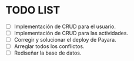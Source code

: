 # TODO LIST

- [ ] Implementación de CRUD para el usuario.
- [ ] Implementación de CRUD para las actividades.
- [ ] Corregir y solucionar el deploy de Payara.
- [ ] Arreglar todos los conflictos.
- [ ] Rediseñar la base de datos.